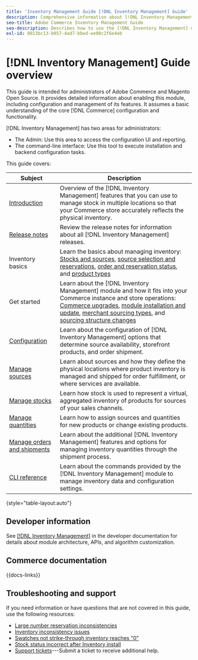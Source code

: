 ```yaml
---
title: 'Inventory Management Guide [!DNL Inventory Management] Guide'
description: Comprehensive information about [!DNL Inventory Management] for Adobe Commerce and Magento Open Source administrators, including migration and configuration.
seo-title: Adobe Commerce Inventory Management Guide
seo-description: Describes how to use the [!DNL Inventory Management] module in Adobe Commerce or Magento Open Source.
exl-id: 8013bc13-b057-4ad7-bbed-ee00c2f6e4eb
---
```

# [!DNL Inventory Management] Guide overview

This guide is intended for administrators of Adobe Commerce and Magento Open Source. It provides detailed information about enabling this module, including configuration and management of its features. It assumes a basic understanding of the core [!DNL Commerce] configuration and functionality.

[!DNL Inventory Management] has two areas for administrators:

- The Admin: Use this area to access the configuration UI and reporting.
- The command-line interface: Use this tool to execute installation and backend configuration tasks.

This guide covers:

| Subject | Description |
| ------- | ----------- |
| [Introduction](introduction.md) | Overview of the [!DNL Inventory Management] features that you can use to manage stock in multiple locations so that your Commerce store accurately reflects the physical inventory. |
| [Release notes](release-notes.md) | Review the release notes for information about all [!DNL Inventory Management] releases. |
| Inventory basics | Learn the basics about managing inventory: [Stocks and sources](sources-stocks.md), [source selection and reservations](selection-reservations.md), [order and reservation status](order-status.md), and [product types](product-types.md) |
| Get started | Learn about the [!DNL Inventory Management] module and how it fits into your Commerce instance and store operations: [Commerce upgrades](migrate.md), [module installation and update](install-update.md), [merchant sourcing types](merchant-sourcing.md), and [sourcing structure changes](expand-restructure.md) |
| [Configuration](configuration.md) | Learn about the configuration of [!DNL Inventory Management] options that determine source availability, storefront products, and order shipment. |
| [Manage sources](sources-manage.md) | Learn about sources and how they define the physical locations where product inventory is managed and shipped for order fulfillment, or where services are available. |
| [Manage stocks](stocks-manage.md) | Learn how stock is used to represent a virtual, aggregated inventory of products for sources of your sales channels. |
| [Manage quantities](quantities-manage.md) | Learn how to assign sources and quantities for new products or change existing products. |
| [Manage orders and shipments](shipments.md) | Learn about the additional [!DNL Inventory Management] features and options for managing inventory quantities through the shipment process. |
| [CLI reference](cli.md) | Learn about the commands provided by the [!DNL Inventory Management] module to manage inventory data and configuration settings. |

{style="table-layout:auto"}

## Developer information

See [[!DNL Inventory Management]](https://developer.adobe.com/commerce/webapi/rest/inventory/) in the developer documentation for details about module architecture, APIs, and algorithm customization.

## Commerce documentation

{{docs-links}}

## Troubleshooting and support

If you need information or have questions that are not covered in this guide, use the following resources:

- [Large number reservation inconsistencies](https://experienceleague.adobe.com/docs/commerce-knowledge-base/kb/support-tools/patches/v1-0-8/mdva-30112-magento-patch-large-number-reservation-inconsistencies.html)
- [Inventory inconsistency issues](https://experienceleague.adobe.com/docs/commerce-knowledge-base/kb/support-tools/patches/v1-0-14/mdva-33281-magento-patch-inventory-inconsistency-issues.html)
- [Swatches not strike-through inventory reaches "0"](https://experienceleague.adobe.com/docs/commerce-knowledge-base/kb/support-tools/patches/v1-0-17/mdva-34850-swatches-not-strike-through-inventory-reaches-0.html)
- [Stock status incorrect after Inventory install](https://experienceleague.adobe.com/docs/commerce-knowledge-base/kb/troubleshooting/miscellaneous/stock-status-incorrect-after-magento-inventory-install.html)
- [Support tickets](https://experienceleague.adobe.com/docs/commerce-knowledge-base/kb/help-center-guide/magento-help-center-user-guide.html#submit-ticket)---Submit a ticket to receive additional help.
